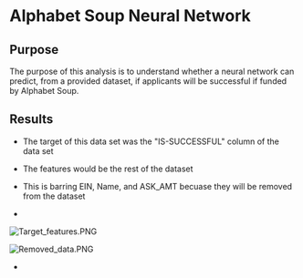 # Alphabet Soup Neural Network

## Purpose

The purpose of this analysis is to understand whether a neural network can predict, from a provided dataset, if applicants will be successful if funded by Alphabet Soup.

## Results

* The target of this data set was the "IS-SUCCESSFUL" column of the data set

* The features would be the rest of the dataset
* This is barring EIN, Name, and ASK_AMT becuase they will be removed from the dataset
* 
![Target_features.PNG](https://github.com/Cyber-Wolfe/Neural_Network_Charity_Analysis/blob/main/Resources/Captures/Target_features.PNG)

![Removed_data.PNG](https://github.com/Cyber-Wolfe/Neural_Network_Charity_Analysis/blob/main/Resources/Captures/Removed_data.PNG)

*
